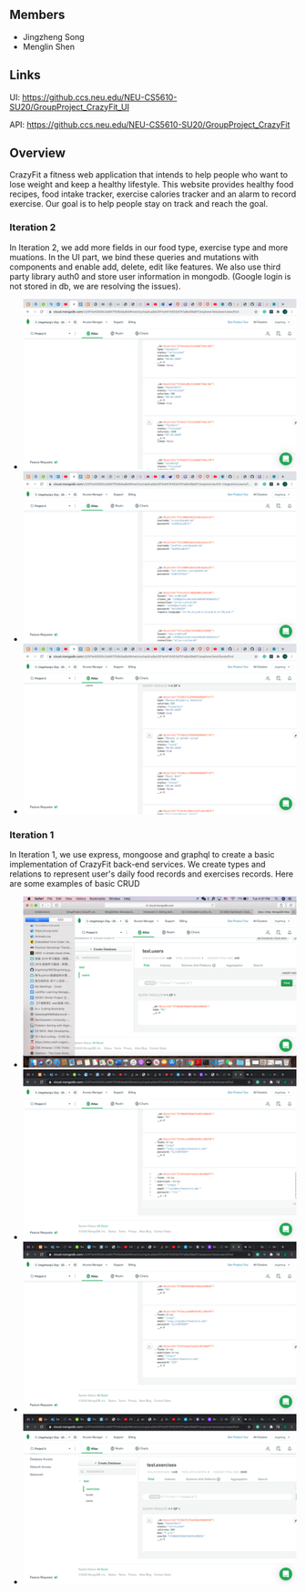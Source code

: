 ## Members

* Jingzheng Song
* Menglin Shen

## Links

UI: https://github.ccs.neu.edu/NEU-CS5610-SU20/GroupProject_CrazyFit_UI

API: https://github.ccs.neu.edu/NEU-CS5610-SU20/GroupProject_CrazyFit

## Overview

CrazyFit a fitness web application that intends to help people who want to lose weight and keep a healthy lifestyle. This website provides healthy food recipes, food intake tracker, exercise calories tracker and an alarm to record exercise. Our goal is to help people stay on track and reach the goal.

### Iteration 2
In Iteration 2, we add more fields in our food type, exercise type and more muations. In the UI part, we bind these queries and mutations with components and enable add, delete, edit like features. We also use third party library auth0 and store user information in mongodb. (Google login is not stored in db, we are resolving the issues). 

- ![1](/screenshots/moreFields.png)
- ![2](/screenshots/auth0Users.png)
- ![3](/screenshots/foodsWithTime.png)



### Iteration 1

In Iteration 1, we use express, mongoose and graphql to create a basic implementation of CrazyFit back-end services. We create types and relations to represent user's daily food records and exercises records.
Here are some examples of basic CRUD
- ![1](/screenshots/connect.png)
- ![2](/screenshots/beforeEdit.png)
- ![3](/screenshots/afterEdit.png)
- ![4](/screenshots/successAdd.png)

